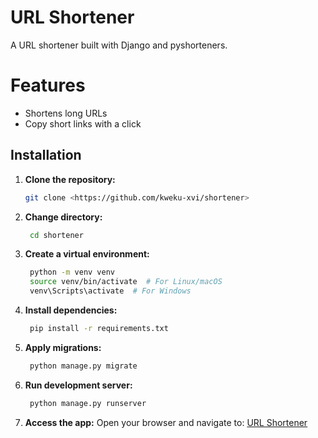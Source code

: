 # **URL Shortener**

A URL shortener built with Django and pyshorteners.

# **Features**
- Shortens long URLs 
- Copy short links with a click

## **Installation**

1. **Clone the repository:**
   ```bash
   git clone <https://github.com/kweku-xvi/shortener>

2. **Change directory:**
   ```bash
    cd shortener

3. **Create a virtual environment:**
   ```bash
    python -m venv venv
    source venv/bin/activate  # For Linux/macOS
    venv\Scripts\activate  # For Windows

4. **Install dependencies:**
   ```bash
    pip install -r requirements.txt

5. **Apply migrations:**
   ```bash
    python manage.py migrate

6. **Run development server:**
   ```bash
    python manage.py runserver

7. **Access the app:**
    Open your browser and navigate to: [URL Shortener](http://127.0.0.1:8000/)


